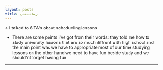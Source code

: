 ```yaml
---
layout: posts
title: زمانبندی
---
```


÷ I talked to 6 TA's about schedueling lessons
- There are some points i've got from their words:
they told me how to study university lessons that are so much diffrent with high school
and the main point was we have to appropriate most of our time studying lessons
on the other hand we need to have fun beside study and we should'nt forget having fun


---
